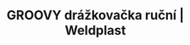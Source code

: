 ---
Filename: "groovy-drazkovacka-rucni"
Link: "file:/Users/vinayakpatel/Downloads/www.weldplast.cz/groovy-drazkovacka-rucni"
product_name: "GROOVYdrážkovačka ruční"
product_id: "Obj. číslo:150.809"
title: "GROOVY drážkovačka ruční | Weldplast"
product_desc: "Malá a velmi praktická drážkovačka, která se hodí zejména pro menší a hůře dostupné prostory (mezi dveře, pod radiátory, schodiště apod.) Vhodná pro podlahové krytiny z PVC a linolea.Ergonomicky tvarovaná a velmi lehkláNastavitelná hloubka drážky (0,5 – 3 mm)Šířka drážky 3,5 mmČistý a rovný řez díky dvěma vodicím kolečkůmČepel může být snadno vyměněna a je chráněna speciální krytkou"
product_specs: "Hmotnostkg0,291, Hloubka drážkymm0,5 - 3"
product_downloads: ""
href: ""
p_desc_2: "Malá a velmi praktická drážkovačka, která se hodí zejména pro menší a hůře dostupné prostory (mezi dveře, pod radiátory, schodiště apod.) Vhodná pro podlahové krytiny z PVC a linolea.Ergonomicky tvarovaná a velmi lehkláNastavitelná hloubka drážky (0,5 – 3 mm)Šířka drážky 3,5 mmČistý a rovný řez díky dvěma vodicím kolečkůmČepel může být snadno vyměněna a je chráněna speciální krytkou"
accessories: ""
similar_products: ""
---
